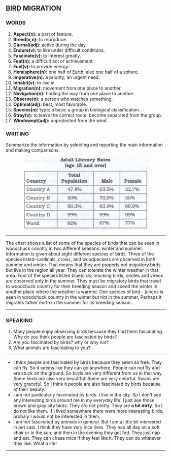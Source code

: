 ## BIRD MIGRATION

### WORDS

1. **Aspect(n):** a part of feature.
2. **Breed(v,n):** to reproduce.
3. **Diurnal(adj):** active during the day.
4. **Endure(v):** to live under difficult conditions.
5. **Fascinate(v):** to interest greatly. 
6. **Feat(n):** a difficult act or achievement.
7. **Fuel(v):** to provide energy.
8. **Hemisphere(n):** one half of Earth; also one half of a sphere. 
9. **Imperative(n):** a priority; an urgent need. 
10. **Inhabit(v):** to live in.
11. **Migration(n):** movement from one place to another.
12. **Navigation(n):** finding the way from one place to another.
13. **Observe(n):** a person who watches something.
14. **Optimal(adj):** best, most favorable.
15. **Species(n):** type; a basic a group in biological classification.
16. **Stray(v):** to leave the correct route; become separated from the group.
17. **Windswept(adj):** unprotected from the wind. 

### WRITING

Summarize the information by selecting and reporting the main information and making comparisons.

<center>
<img src="/assets/images/barron_words/unit1/part2_writing.png">
</center>

---

The chart shows a list of some of the species of birds that can be seen in woodchuck country in two different seasons: winter and summer. Information is given about eight different species of birds. Three of the species listed-cardinals, crows, and woodpeckers are observed in both summer and winter. That means that they are properly not migratory birds but live in the region all year. They can tolerate the winter weather in that area. Four of the species listed bluebirds, mocking birds, orioles and vireos are observed only in the summer. They must be migratory birds that travel to woodchuck country for their breeding season and spend the winter in another place where the weather is warmer. One species of bird - juncos is seen in woodchuck country in the winter but not in the summer, Perhaps it migrates father north in the summer for its breeding season. 

---

### SPEAKING

1. Many people enjoy observing birds because they find them fascinating. Why do you think people are fascinated by birds?
2. Are you fascinated by birds? why or why not?
3. What animals are fascinating to you?

___

* I think people are fascinated by birds because they seem so free. They can fly. So it seems like they can go anywhere. People can not fly and are stuck on the ground. So birds are very different from us in that way. Some birds are also very beautiful. Some are very colorful. Swans are very graceful. So I think it people are also fascinated by birds because of their beauty.
* I am not particularly fascinated by birds. I live in the city. So I don't see any interesting birds around me in my everyday life. I just see those brown and gray city birds. They are not pretty. They are **a bit dirty**. So I do not like them. If I lived somewhere there were more interesting birds, probaly I would not be interested in them.
* I am not fascinated by animals in general. But I am a little bit interested in pet cats. I think they have very nice lives. They nap all day on a soft chair or in the sun, and then in the evening they get fed. They just nap and eat. They can chase mice if they feel like it. They can do whatever they like. What a life!
___
